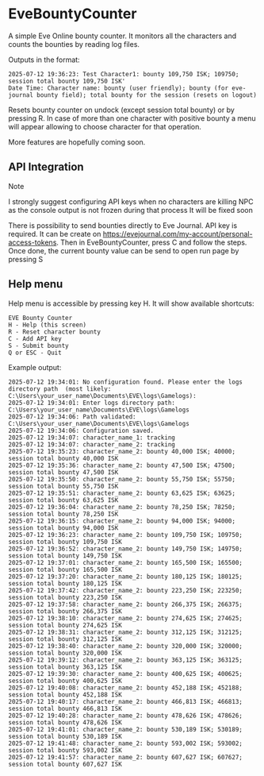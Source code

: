 # EveBountyCounter

A simple Eve Online bounty counter. It monitors all the characters and counts the bounties by reading log files.

Outputs in the format:
```
2025-07-12 19:36:23: Test Character1: bounty 109,750 ISK; 109750; session total bounty 109,750 ISK'
Date Time: Character name: bounty (user friendly); bounty (for eve-journal bounty field); total bounty for the session (resets on logout)
```

Resets bounty counter on undock (except session total bounty) or by pressing R.
In case of more than one character with positive bounty a menu will appear allowing to choose character for that operation.

More features are hopefully coming soon.

## API Integration

> [!NOTE]
> I strongly suggest configuring API keys when no characters are killing NPC as the console output is not frozen during that process
> It will be fixed soon

There is possibility to send bounties directly to Eve Journal.
API key is required. It can be create on https://evejournal.com/my-account/personal-access-tokens.
Then in EveBountyCounter, press C and follow the steps.
Once done, the current bounty value can be send to open run page by pressing S

## Help menu

Help menu is accessible by pressing key H. It will show available shortcuts:

```
EVE Bounty Counter
H - Help (this screen)
R - Reset character bounty
C - Add API key
S - Submit bounty
Q or ESC - Quit
```

Example output:
```
2025-07-12 19:34:01: No configuration found. Please enter the logs directory path  (most likely: C:\Users\your_user_name\Documents\EVE\logs\Gamelogs):
2025-07-12 19:34:01: Enter logs directory path: C:\Users\your_user_name\Documents\EVE\logs\Gamelogs
2025-07-12 19:34:06: Path validated: C:\Users\your_user_name\Documents\EVE\logs\Gamelogs
2025-07-12 19:34:06: Configuration saved.
2025-07-12 19:34:07: character_name_1: tracking
2025-07-12 19:34:07: character_name_2: tracking
2025-07-12 19:35:23: character_name_2: bounty 40,000 ISK; 40000; session total bounty 40,000 ISK
2025-07-12 19:35:36: character_name_2: bounty 47,500 ISK; 47500; session total bounty 47,500 ISK
2025-07-12 19:35:50: character_name_2: bounty 55,750 ISK; 55750; session total bounty 55,750 ISK
2025-07-12 19:35:51: character_name_2: bounty 63,625 ISK; 63625; session total bounty 63,625 ISK
2025-07-12 19:36:04: character_name_2: bounty 78,250 ISK; 78250; session total bounty 78,250 ISK
2025-07-12 19:36:15: character_name_2: bounty 94,000 ISK; 94000; session total bounty 94,000 ISK
2025-07-12 19:36:23: character_name_2: bounty 109,750 ISK; 109750; session total bounty 109,750 ISK
2025-07-12 19:36:52: character_name_2: bounty 149,750 ISK; 149750; session total bounty 149,750 ISK
2025-07-12 19:37:01: character_name_2: bounty 165,500 ISK; 165500; session total bounty 165,500 ISK
2025-07-12 19:37:20: character_name_2: bounty 180,125 ISK; 180125; session total bounty 180,125 ISK
2025-07-12 19:37:42: character_name_2: bounty 223,250 ISK; 223250; session total bounty 223,250 ISK
2025-07-12 19:37:58: character_name_2: bounty 266,375 ISK; 266375; session total bounty 266,375 ISK
2025-07-12 19:38:10: character_name_2: bounty 274,625 ISK; 274625; session total bounty 274,625 ISK
2025-07-12 19:38:31: character_name_2: bounty 312,125 ISK; 312125; session total bounty 312,125 ISK
2025-07-12 19:38:40: character_name_2: bounty 320,000 ISK; 320000; session total bounty 320,000 ISK
2025-07-12 19:39:12: character_name_2: bounty 363,125 ISK; 363125; session total bounty 363,125 ISK
2025-07-12 19:39:30: character_name_2: bounty 400,625 ISK; 400625; session total bounty 400,625 ISK
2025-07-12 19:40:08: character_name_2: bounty 452,188 ISK; 452188; session total bounty 452,188 ISK
2025-07-12 19:40:17: character_name_2: bounty 466,813 ISK; 466813; session total bounty 466,813 ISK
2025-07-12 19:40:28: character_name_2: bounty 478,626 ISK; 478626; session total bounty 478,626 ISK
2025-07-12 19:41:01: character_name_2: bounty 530,189 ISK; 530189; session total bounty 530,189 ISK
2025-07-12 19:41:48: character_name_2: bounty 593,002 ISK; 593002; session total bounty 593,002 ISK
2025-07-12 19:41:57: character_name_2: bounty 607,627 ISK; 607627; session total bounty 607,627 ISK
```
